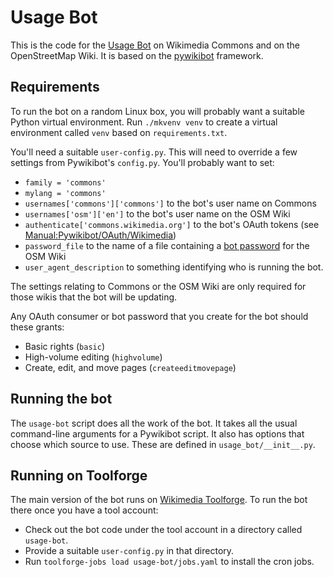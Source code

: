 # Usage Bot

This is the code for the [Usage
Bot](https://commons.wikimedia.org/wiki/User:Usage_Bot) on Wikimedia
Commons and on the OpenStreetMap Wiki.  It is based on the
[pywikibot](https://www.mediawiki.org/wiki/Manual:Pywikibot) framework.

## Requirements

To run the bot on a random Linux box, you will probably want a
suitable Python virtual environment.  Run `./mkvenv venv` to create a
virtual environment called `venv` based on `requirements.txt`.

You'll need a suitable `user-config.py`.  This will need to override a
few settings from Pywikibot's `config.py`.  You'll probably want to set:

* `family = 'commons'`
* `mylang = 'commons'`
* `usernames['commons']['commons']` to the bot's user name on Commons
* `usernames['osm']['en']` to the bot's user name on the OSM Wiki
* `authenticate['commons.wikimedia.org']` to the bot's OAuth tokens (see [Manual:Pywikibot/OAuth/Wikimedia](https://www.mediawiki.org/wiki/Manual:Pywikibot/OAuth/Wikimedia))
* `password_file` to the name of a file containing a [bot password](https://www.mediawiki.org/wiki/Manual:Pywikibot/BotPasswords) for the OSM Wiki
* `user_agent_description` to something identifying who is running the bot.

The settings relating to Commons or the OSM Wiki are only required for
those wikis that the bot will be updating.

Any OAuth consumer or bot password that you create for the bot should
these grants:

* Basic rights (`basic`)
* High-volume editing (`highvolume`)
* Create, edit, and move pages (`createeditmovepage`)

## Running the bot

The `usage-bot` script does all the work of the bot.  It takes all the
usual command-line arguments for a Pywikibot script.  It also has
options that choose which source to use.  These are defined in
`usage_bot/__init__.py`.

## Running on Toolforge

The main version of the bot runs on
[Wikimedia Toolforge](https://wikitech.wikimedia.org/wiki/Portal:Toolforge).
To run the bot there once you have a tool account:

* Check out the bot code under the tool account in a directory called `usage-bot`.
* Provide a suitable `user-config.py` in that directory.
* Run `toolforge-jobs load usage-bot/jobs.yaml` to install the cron jobs.
